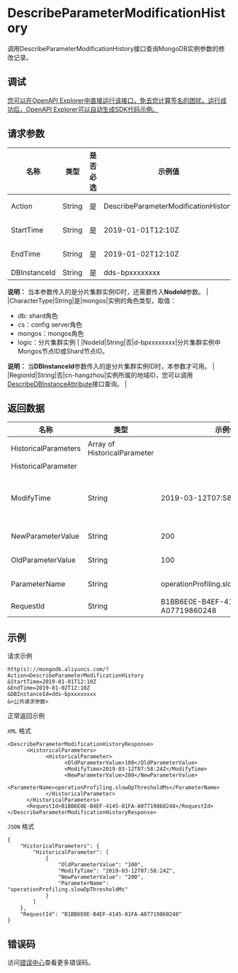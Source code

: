 # DescribeParameterModificationHistory

调用DescribeParameterModificationHistory接口查询MongoDB实例参数的修改记录。

## 调试

[您可以在OpenAPI Explorer中直接运行该接口，免去您计算签名的困扰。运行成功后，OpenAPI Explorer可以自动生成SDK代码示例。](https://api.aliyun.com/#product=Dds&api=DescribeParameterModificationHistory&type=RPC&version=2015-12-01)

## 请求参数

|名称|类型|是否必选|示例值|描述|
|--|--|----|---|--|
|Action|String|是|DescribeParameterModificationHistory|要执行的操作，取值：**DescribeParameterModificationHistory**。 |
|StartTime|String|是|2019-01-01T12:10Z|查询开始时间，格式为*yyyy-MM-dd*T*HH:mm*Z（UTC时间）。 |
|EndTime|String|是|2019-01-02T12:10Z|查询结束时间，必须晚于查询开始时间，格式为*yyyy-MM-dd*T*HH:mm*Z（UTC时间）。 |
|DBInstanceId|String|是|dds-bpxxxxxxxx|实例ID。

 **说明：** 当本参数传入的是分片集群实例ID时，还需要传入**NodeId**参数。 |
|CharacterType|String|是|mongos|实例的角色类型，取值：

 -   db: shard角色
-   cs：config server角色
-   mongos：mongos角色
-   logic：分片集群实例 |
|NodeId|String|否|d-bpxxxxxxxx|分片集群实例中Mongos节点ID或Shard节点ID。

 **说明：** 当**DBInstanceId**参数传入的是分片集群实例ID时，本参数才可用。 |
|RegionId|String|否|cn-hangzhou|实例所属的地域ID，您可以调用[DescribeDBInstanceAttribute](~~62010~~)接口查询。 |

## 返回数据

|名称|类型|示例值|描述|
|--|--|---|--|
|HistoricalParameters|Array of HistoricalParameter| |参数的修改记录列表。 |
|HistoricalParameter| | | |
|ModifyTime|String|2019-03-12T07:58:24Z|参数修改的时间，格式为*yyyy-MM-dd*T*HH:mm:ss*Z（UTC时间）。 |
|NewParameterValue|String|200|修改后的参数值。 |
|OldParameterValue|String|100|修改前的参数值。 |
|ParameterName|String|operationProfiling.slowOpThresholdMs|被修改参数的名称。 |
|RequestId|String|B1BB6E0E-B4EF-4145-81FA-A07719860248|请求ID。 |

## 示例

请求示例

```
http(s)://mongodb.aliyuncs.com/?Action=DescribeParameterModificationHistory
&StartTime=2019-01-01T12:10Z
&EndTime=2019-01-02T12:10Z
&DBInstanceId=dds-bpxxxxxxxx
&<公共请求参数>
```

正常返回示例

`XML` 格式

```
<DescribeParameterModificationHistoryResponse>
	  <HistoricalParameters>
		    <HistoricalParameter>
			      <OldParameterValue>100</OldParameterValue>
			      <ModifyTime>2019-03-12T07:58:24Z</ModifyTime>
			      <NewParameterValue>200</NewParameterValue>
			      <ParameterName>operationProfiling.slowOpThresholdMs</ParameterName>
		    </HistoricalParameter>
	  </HistoricalParameters>
	  <RequestId>B1BB6E0E-B4EF-4145-81FA-A07719860248</RequestId>
</DescribeParameterModificationHistoryResponse>
```

`JSON` 格式

```
{
	"HistoricalParameters": {
		"HistoricalParameter": [
			{
				"OldParameterValue": "100",
				"ModifyTime": "2019-03-12T07:58:24Z",
				"NewParameterValue": "200",
				"ParameterName": "operationProfiling.slowOpThresholdMs"
			}
		]
	},
	"RequestId": "B1BB6E0E-B4EF-4145-81FA-A07719860248"
}
```

## 错误码

访问[错误中心](https://error-center.alibabacloud.com/status/product/Dds)查看更多错误码。

